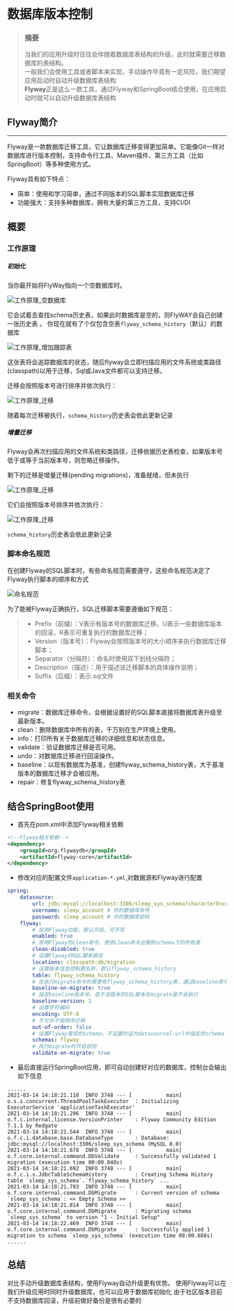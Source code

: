 # 数据库版本控制

> ### 摘要
> 当我们的应用升级时往往会伴随着数据库表结构的升级，此时就需要迁移数据库的表结构。  
> 一般我们会使用工具或者脚本来实现，手动操作毕竟有一定风险，我们期望应用启动时自动升级数据库表结构  
> **Flyway**正是这么一款工具，通过Flyway和SpringBoot结合使用，在应用启动时就可以自动升级数据库表结构

## Flyway简介
-----
Flyway是一款数据库迁移工具，它让数据库迁移变得更加简单。它能像Git一样对数据库进行版本控制，支持命令行工具、Maven插件、第三方工具（比如SpringBoot）等多种使用方式。

Flyway具有如下特点：

* 简单：使用和学习简单，通过不同版本的SQL脚本实现数据库迁移
* 功能强大：支持多种数据库，拥有大量的第三方工具，支持CI/DI

## 概要
### 工作原理

##### 初始化
当你最开始将FlyWay指向一个空数据库时。

![工作原理_空数据库](http://sleepclound.ltd:9000/docs/server_manual/flyway_work1.png)

它会试着去查找schema历史表，如果此时数据库是空的，则FlyWAY会自己创建一张历史表 。
你现在就有了个仅包含空表`flyway_schema_history`（默认）的数据库

![工作原理_增加跟踪表](http://sleepclound.ltd:9000/docs/server_manual/flyway_work2.png)

这张表将会追踪数据库的状态，随后flyway会立即扫描应用的文件系统或类路径(classpath)以用于迁移，Sql或Java文件都可以支持迁移。

迁移会按照版本号进行排序并依次执行：

![工作原理_迁移](http://sleepclound.ltd:9000/docs/server_manual/flyway_work3.png)

随着每次迁移被执行，`schema_history`历史表会依此更新记录

##### 增量迁移

Flyway会再次扫描应用的文件系统和类路径，迁移依据历史表检查，如果版本号低于或等于当前版本号，则忽略迁移操作。

剩下的迁移是增量迁移(pending migrations)，准备就绪，但未执行

![工作原理_迁移](http://sleepclound.ltd:9000/docs/server_manual/flyway_work4.png)

它们会按照版本号排序并依次执行：

![工作原理_迁移](http://sleepclound.ltd:9000/docs/server_manual/flyway_work5.png)

`schema_history`历史表会依此更新记录

### 脚本命名规范
在创建Flyway的SQL脚本时，有些命名规范需要遵守，这些命名规范决定了Flyway执行脚本的顺序和方式

![命名规范](http://sleepclound.ltd:9000/docs/server_manual/flyway_model.png)

为了能被Flyway正确执行，SQL迁移脚本需要遵循如下规范：
> * Prefix（前缀）：V表示有版本号的数据库迁移，U表示一些数据库版本的回滚，R表示可重复执行的数据库迁移；
> * Version（版本号）：Flyway会按照版本号的大小顺序来执行数据库迁移脚本；
> * Separator（分隔符）：命名时使用双下划线分隔符；
> * Description（描述）：用于描述该迁移脚本的具体操作说明；
> * Suffix（后缀）：表示.sql文件
### 相关命令
* migrate：数据库迁移命令，会根据设置好的SQL脚本直接将数据库表升级至最新版本。
* clean：删除数据库中所有的表，千万别在生产环境上使用。
* info：打印所有关于数据库迁移的详细信息和状态信息。
* validate：验证数据库迁移是否可用。
* undo：对数据库迁移进行回滚操作。
* baseline：以现有数据库为基准，创建flyway_schema_history表，大于基准版本的数据库迁移才会被应用。
* repair：修复flyway_schema_history表

## 结合SpringBoot使用

* 首先在pom.xml中添加Flyway相关依赖
```xml
<!--Flyway相关依赖-->
<dependency>
    <groupId>org.flywaydb</groupId>
    <artifactId>flyway-core</artifactId>
</dependency>
```

* 修改对应的配置文件`application-*.yml`,对数据源和Flyway进行配置
```yaml
spring:
	datasource:
		url: jdbc:mysql://localhost:3306/sleep_sys_schema?characterEncoding=UTF-8&useSSL=false&serverTimezone=UTC
		username: sleep_account # 你的数据库账号
		password: sleep_account # 你的数据库密码
	flyway:
		# 启用Flyway功能，默认开启，可不写
		enabled: true
		# 禁用Flyway的clean命令，使用clean命令会删除schema下的所有表
		clean-disabled: true
		# 设置Flyway的SQL脚本路径
		locations: classpath:db/migration
		# 设置版本信息控制表名称，默认flyway_schema_history
		table: flyway_schema_history
		# 在执行migrate命令时需要有flyway_schema_history表，通过baseline命令可以生成该表
		baseline-on-migrate: true
		# 指定baseline版本号，低于该版本的SQL脚本在migrate是不会执行
		baseline-version: 1
		# 设置字符编码
		encoding: UTF-8
		# 不允许不按顺序迁移
		out-of-order: false
		# 设置Flyway管控的schema，不设置的话为datasourcel.url中指定的schema
		schemas: flyway
		# 执行migrate时开启校验
		validate-on-migrate: true
```
* 最后直接运行SpringBoot应用，即可自动创建好对应的数据库，控制台会输出如下信息
```
......
2021-03-14 14:18:21.118  INFO 3748 --- [           main] o.s.s.concurrent.ThreadPoolTaskExecutor  : Initializing ExecutorService 'applicationTaskExecutor'
2021-03-14 14:18:21.296  INFO 3748 --- [           main] o.f.c.internal.license.VersionPrinter    : Flyway Community Edition 7.1.1 by Redgate
2021-03-14 14:18:21.544  INFO 3748 --- [           main] o.f.c.i.database.base.DatabaseType       : Database: jdbc:mysql://localhost:3306/sleep_sys_schema (MySQL 8.0)
2021-03-14 14:18:21.678  INFO 3748 --- [           main] o.f.core.internal.command.DbValidate     : Successfully validated 1 migration (execution time 00:00.040s)
2021-03-14 14:18:21.692  INFO 3748 --- [           main] o.f.c.i.s.JdbcTableSchemaHistory         : Creating Schema History table `sleep_sys_schema`.`flyway_schema_history` ...
2021-03-14 14:18:21.793  INFO 3748 --- [           main] o.f.core.internal.command.DbMigrate      : Current version of schema `sleep_sys_schema`: << Empty Schema >>
2021-03-14 14:18:21.814  INFO 3748 --- [           main] o.f.core.internal.command.DbMigrate      : Migrating schema `sleep_sys_schema` to version "1 - Initial Setup"
2021-03-14 14:18:22.469  INFO 3748 --- [           main] o.f.core.internal.command.DbMigrate      : Successfully applied 1 migration to schema `sleep_sys_schema` (execution time 00:00.688s)
......
```
## 总结
对比手动升级数据库表结构，使用Flyway自动升级更有优势。
使用Flyway可以在我们升级应用时同时升级数据库，也可以应用于数据库初始化
由于社区版本目前不支持数据库回滚，升级前做好备份是很有必要的
